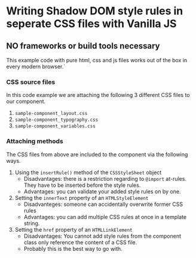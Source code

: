 # Writing Shadow DOM style rules in seperate CSS files with Vanilla JS

## NO frameworks or build tools necessary
This example code with pure html, css and js files works out of the box in every modern browser.`

### CSS source files

In this code example we are attaching the following 3 different CSS files to our component.

1. `sample-component_layout.css`
2. `sample-component_typography.css`
3. `sample-component_variables.css`

### Attaching methods

The CSS files from above are included to the component via the following ways.

1. Using the `insertRule()` method of the `CSSStyleSheet` object
    - Disadvantages: there is a restriction regarding to `@import` at-rules. They have to be inserted before the style rules.
    - Advantages: you can validate your added style rules on by one.
2. Setting the `innerText` property of an `HTMLStyleElement`
    - Disadvanteges: someone can accidentally overwrite former CSS rules
    - Advantages: you can add multiple CSS rules at once in a template string.
3. Setting the `href` property of an `HTMLLinkElement`
    - Disadvantages: You cannot add style rules from the component class only reference the content of a CSS file.
    - Probably this is the best way to go with.

